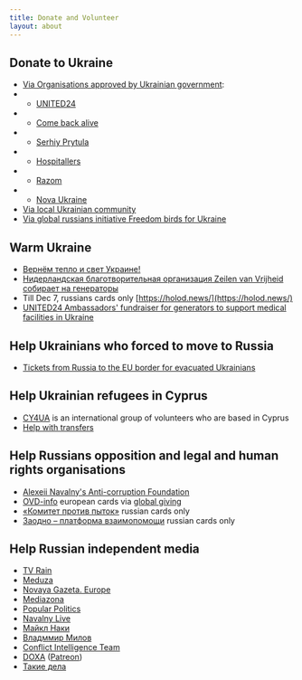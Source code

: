 ```yaml
---
title: Donate and Volunteer
layout: about
---
```

## Donate to Ukraine
* [Via Organisations approved by Ukrainian government](https://war.ukraine.ua/donate/):
* * [UNITED24](https://u24.gov.ua/)
* * [Come back alive](https://savelife.in.ua/)
* * [Serhiy Prytula](https://prytulafoundation.org/en/home/support_page)
* * [Hospitallers](https://www.hospitallers.life/needs-hospitallers)
* * [Razom](https://www.razomforukraine.org/donate/)
* * [Nova Ukraine](https://novaukraine.org/en/donate/)
* [Via local Ukrainian community](https://www.facebook.com/uacyprus.zvit/posts/pfbid0DTp9Jc3RLTn4KyG4agDVUkZMiS15wzVhwePVp1DfjWFNeCDgoe9Zf3tsjEe5ykEFl)
* [Via global russians initiative Freedom birds for Ukraine](https://freedombirds.help/)

## Warm Ukraine
* [Вернём тепло и свет Украине!](https://wfu.world/)
* [Нидерландская благотворительная организация Zeilen van Vrijheid собирает на генераторы](https://zeilenvanvrijheid.nl/energy)
* Till Dec 7, russians cards only [https://holod.news/](https://holod.news/)
* [UNITED24 Ambassadors' fundraiser for generators to support medical facilities in Ukraine](https://donorbox.org/1000generators)


## Help Ukrainians who forced to move to Russia
* [Tickets from Russia to the EU border for evacuated Ukrainians](https://ua2eu.site/donate.html)


## Help Ukrainian refugees in Cyprus
* [CY4UA](https://cy4ua.com/language/en/i-can-help/) is an international group of volunteers who are based in Cyprus
* [Help with transfers](https://t.me/CyprusWheels) 


## Help Russians opposition and legal and human rights organisations
<!-- * [Весна](https://vesna.democrat/donate/) Patreon/Boosty/Crypto -->
* [Alexeii Navalny's Anti-corruption Foundation](https://acf.international/)
* [OVD-info](https://donate.ovd.legal/) european cards via [global giving](https://www.globalgiving.org/projects/ovd-info/)
* [«Комитет против пыток»](https://donate.pytkam.net/) russian cards only
* [Заодно – платформа взаимопомощи](https://zaodno.org/) russian cards only

## Help Russian independent media
* [TV Rain](https://tvrain.tv/donate-en/)
* [Meduza](https://support.meduza.io/)
* [Novaya Gazeta. Europe](https://novayagazeta.eu/donate)
* [Mediazona](https://donate.zona.media/en)
* [Popular Politics](https://www.patreon.com/Popularpolitics)
* [Navalny Live](https://navalnylive.com/en)
* [Майкл Наки](https://www.patreon.com/macknack)
* [Владммир Милов](https://www.patreon.com/milov)
* [Conflict Intelligence Team](https://www.patreon.com/cit)
* [DOXA](https://dx1112-dot-xenon-antonym-362119.ew.r.appspot.com/) ([Patreon](https://www.patreon.com/doxajournal))
* [Такие дела](https://takiedela.ru/donate/)
